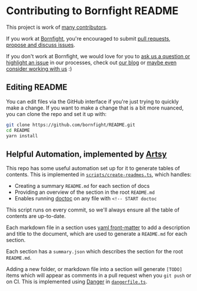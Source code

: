 # Contributing to Bornfight README

This project is work of [many contributors](https://github.com/bornfight/README/graphs/contributors).

If you work at [Bornfight](https://www.bornfight.com), you're encouraged to submit
[pull requests](https://github.com/bornfight/README/pulls), [propose and discuss
issues](https://github.com/bornfight/README/issues).

If you don't work at Bornfight, we would love for you to [ask us a question or highlight
an issue](https://github.com/bornfight/README/issues) in our processes, check out
[our blog](https://www.bornfight.com/blog) or [maybe even consider working with
us](https://www.bornfight.com/careers) :)

## Editing README

You can edit files via the GitHub interface if you're just trying to quickly make a change. If you want to make a
change that is a bit more nuanced, you can clone the repo and set it up with:

```sh
git clone https://github.com/bornfight/README.git
cd README
yarn install

```

## Helpful Automation, implemented by [Artsy](https://github.com/artsy/README/tree/master/scripts)

This repo has some useful automation set up for it to generate tables of contents. This is implemented in
[`scripts/create-readmes.ts`](scripts/create-readmes.ts), which handles:

- Creating a summary `README.md` for each section of docs
- Providing an overview of the section in the root `README.md`
- Enables running [doctoc](https://github.com/thlorenz/doctoc#readme) on any file with `<!-- START doctoc`

This script runs on every commit, so we'll always ensure all the table of contents are up-to-date.

Each markdown file in a section uses [yaml front-matter](https://jekyllrb.com/docs/frontmatter/) to add a
description and title to the document, which are used to generate a `README.md` for each section.

Each section has a `summary.json` which describes the section for the root `README.md`.

Adding a new folder, or markdown file into a section will generate `[TODO]` items which will appear as comments in
a pull request when you `git push` or on CI. This is implemented using [Danger](https://danger.systems) in
[`dangerfile.ts`](/dangerfile.ts).
